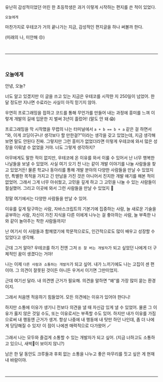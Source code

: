 유난히 감성적이었던 어린 한 초등학생은 과거 이렇게 시작하는 편지를 쓴 적이 있었다.

`오늘에게`

마찬가지로 우테코가 거의 끝나가는 지금, 감성적인 편지글을 하나 써볼까 한다.

(미래의 나, 미안해 😣)

<br />

---

<br />

### 오늘에게

안녕, 오늘?

너도 알고 있겠지만 이 글을 쓰고 있는 지금은 우테코를 시작한 지 250일이 넘었어.
한 달 정도만 지나면 수료라는 사실이 아직 믿기지 않아.

우연히 프로그래밍을 접하고 코드를 통해 무언가를 만들어 내는 과정에 흥미를 느껴 이렇게 개발의 길에 입문한 지 벌써 3년이 흘렀어! (말도 안 돼 😱)

프로그래밍을 막 시작했을 무렵의 나는 터미널에서 `a + b == b + a` 같은 걸 하면서 “와, 이게 코딩이구나! 생각보다 할 만한걸?”이라는 생각을 갖고 있었는데, 지금 생각해보면 말도 안된다 진짜.
그렇지만 그런 흥미가 없었더라면 이렇게 우테코에 와서 많은 성장을 이뤄낼 수 없었을 거야.
너도 그렇게 생각하지?

아무에게도 말한 적이 없지만, 우테코에 온 이유를 와서 이룰 수 있어서 난 너무 행복한 나날들을 보낼 수 있었어.
사실 여기 오기 전 나는 같이 개발 이야기를 나눌 사람들을 찾고 있었거든!
물론 학교나 동아리를 통해 개발 분야의 다양한 사람들을 만날 수 있었지만, 특별한 목적을 가지고 긴 만남을 가진 것은 아니어서 진지한 개발 얘기를 해본 적이 없었어.
그래서 그게 너무 아쉬웠고, 고민을 깊게 하고 그 고민을 나눌 수 있는 사람들이 절실했어.
그리고 이곳에 와서 그런 사람들을 만날 수 있었지 🥳

정말 여기에서는 다양한 사람들을 만날 수 있어.

이유를 깊게 탐구하는 사람, 자바스크립트의 기본기에 집중하는 사람, 늘 새로운 기술을 공부하는 사람, 자신이 가진 지식을 다른 이에게 나누는 걸 좋아하는 사람, 늘 부족한 나와 같이 놀아주는 착한 사람들까지!

난 여기서 이 사람들과 함께였기에 학문적으로도, 인간적으로도 많이 배우고 성장할 수 있었다고 생각해.

근데 그거 알아?
우테코를 하기 전엔 그저 `돈 잘 버는 개발자`가 되고 싶었던 나에게 더 구체적인 꿈이 생겼다는 거야!

나는 이제 `다른 사람과 소통하는 개발자`가 되고 싶어.
내가 느끼기에도 나는 고집이 센 편이야.
그 의견이 잘못된 것이든 아니든 우겨서 이기면 그만이었지.

근데 여기선 달라.
내 의견엔 근거가 필요해.
의견을 말하면 “왜”를 가장 많이 묻는 환경이지.

그래서 처음엔 적응하기 힘들었어.
모든 의견에는 이유가 있어야 한다니!

하지만 소통에 이유가 생기니 전보다 의견을 낼 때 자신감 있게 낼 수 있었어.
물론 그 이유가 옳지 않은 것일 수도, 또는 이유로서는 부족할 수도 있어.
하지만 내가 이유를 가짐으로써 내 행동엔 근거가 생겨.
항상 나중에 내 행동에 내 탓만 하던 나인데, 좀 더 나에게 당당해질 수 있지!
이 점이 나에겐 매력적으로 다가왔어 🪄

그래서 나는 모두와 즐겁게 소통할 수 있는 개발자가 되고 싶어.
(지금 너하고도 소통하고 있으니, 새싹🌱이 보이지 않니?)

남은 한 달 동안도 크루들과 후회 없는 소통을 나누고 좋은 마무리를 짓고 싶은 게 현재 내 바람이야.

<br />

---
